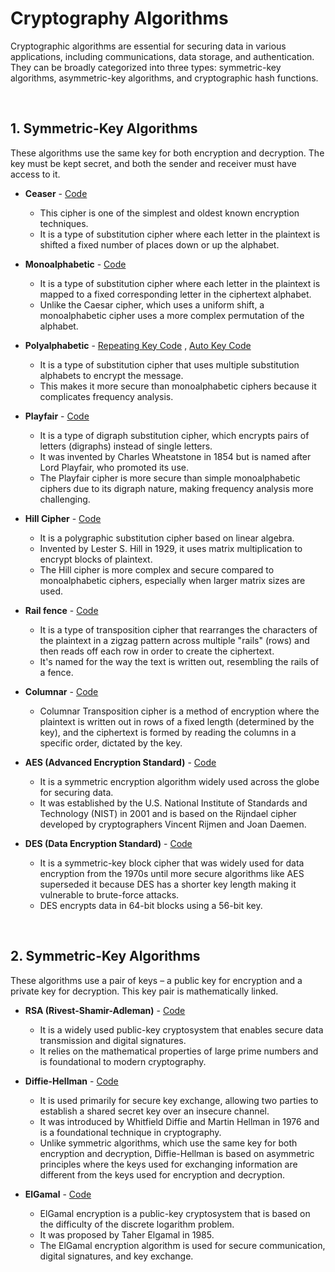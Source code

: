 # Cryptography Algorithms

Cryptographic algorithms are essential for securing data in various applications, including communications, data storage, and authentication. They can be broadly categorized into three types: symmetric-key algorithms, asymmetric-key algorithms, and cryptographic hash functions.

<br>

## 1. Symmetric-Key Algorithms

These algorithms use the same key for both encryption and decryption. The key must be kept secret, and both the sender and receiver must have access to it.

- **Ceaser** - [Code](SecurityPackage/securitylibrary/MainAlgorithms/Ceaser.cs)

    - This cipher is one of the simplest and oldest known encryption techniques.
    - It is a type of substitution cipher where each letter in the plaintext is shifted a fixed number of places down or up the alphabet.



- **Monoalphabetic** - [Code](SecurityPackage/securitylibrary/MainAlgorithms/Monoalphabetic.cs)
  
    - It is a type of substitution cipher where each letter in the plaintext is mapped to a fixed corresponding letter in the ciphertext alphabet.
    - Unlike the Caesar cipher, which uses a uniform shift, a monoalphabetic cipher uses a more complex permutation of the alphabet.
 
    

- **Polyalphabetic** - [Repeating Key Code](SecurityPackage/securitylibrary/MainAlgorithms/RepeatingKeyVigenere.cs) , [Auto Key Code](SecurityPackage/securitylibrary/MainAlgorithms/AutokeyVigenere.cs)
  
    - It is a type of substitution cipher that uses multiple substitution alphabets to encrypt the message.
    - This makes it more secure than monoalphabetic ciphers because it complicates frequency analysis.
 


- **Playfair** - [Code](SecurityPackage/securitylibrary/MainAlgorithms/PlayFair.cs)

    -  It is a type of digraph substitution cipher, which encrypts pairs of letters (digraphs) instead of single letters.
    -  It was invented by Charles Wheatstone in 1854 but is named after Lord Playfair, who promoted its use.
    -  The Playfair cipher is more secure than simple monoalphabetic ciphers due to its digraph nature, making frequency analysis more challenging.
 

   
- **Hill Cipher** - [Code](SecurityPackage/securitylibrary/MainAlgorithms/HillCipher.cs)

    - It is a polygraphic substitution cipher based on linear algebra.
    - Invented by Lester S. Hill in 1929, it uses matrix multiplication to encrypt blocks of plaintext.
    - The Hill cipher is more complex and secure compared to monoalphabetic ciphers, especially when larger matrix sizes are used.



- **Rail fence** - [Code](SecurityPackage/securitylibrary/MainAlgorithms/RailFence.cs)

    - It is a type of transposition cipher that rearranges the characters of the plaintext in a zigzag pattern across multiple "rails" (rows) and then reads off each row in order to create the ciphertext.
    - It's named for the way the text is written out, resembling the rails of a fence.



- **Columnar** - [Code](SecurityPackage/securitylibrary/MainAlgorithms/Columnar.cs)

    - Columnar Transposition cipher is a method of encryption where the plaintext is written out in rows of a fixed length (determined by the key), and the ciphertext is formed by reading the columns in a specific order, dictated by the key.



- **AES (Advanced Encryption Standard)** - [Code](SecurityPackage/securitylibrary/AES/AES.cs)
    - It is a symmetric encryption algorithm widely used across the globe for securing data.
    - It was established by the U.S. National Institute of Standards and Technology (NIST) in 2001 and is based on the Rijndael cipher developed by cryptographers Vincent Rijmen and Joan Daemen.
 


- **DES (Data Encryption Standard)** - [Code](SecurityPackage/securitylibrary/DES/DES.cs)
    - It is a symmetric-key block cipher that was widely used for data encryption from the 1970s until more secure algorithms like AES superseded it because DES has a shorter key length making it vulnerable to brute-force attacks.
    - DES encrypts data in 64-bit blocks using a 56-bit key.





<br>





## 2. Symmetric-Key Algorithms

These algorithms use a pair of keys – a public key for encryption and a private key for decryption. This key pair is mathematically linked.


- **RSA (Rivest-Shamir-Adleman)** - [Code](SecurityPackage/securitylibrary/RSA/RSA.cs)

    - It is a widely used public-key cryptosystem that enables secure data transmission and digital signatures.
    - It relies on the mathematical properties of large prime numbers and is foundational to modern cryptography.



- **Diffie-Hellman** - [Code](SecurityPackage/securitylibrary/DiffieHellman/DiffieHellman.cs)

    - It is used primarily for secure key exchange, allowing two parties to establish a shared secret key over an insecure channel.
    - It was introduced by Whitfield Diffie and Martin Hellman in 1976 and is a foundational technique in cryptography.
    - Unlike symmetric algorithms, which use the same key for both encryption and decryption, Diffie-Hellman is based on asymmetric principles where the keys used for exchanging information are different from the keys used for encryption and decryption.



- **ElGamal** - [Code](SecurityPackage/securitylibrary/ElGamal/ELGAMAL.cs)

    - ElGamal encryption is a public-key cryptosystem that is based on the difficulty of the discrete logarithm problem.
    - It was proposed by Taher Elgamal in 1985.
    - The ElGamal encryption algorithm is used for secure communication, digital signatures, and key exchange.
 









<br><br><br><br>



